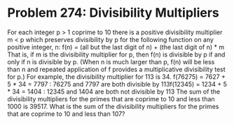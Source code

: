 # Problem 274: Divisibility Multipliers
For each integer p &gt; 1 coprime to 10 there is a positive divisibility
multiplier m &lt; p which preserves divisibility by p for the following
function on any positive integer, n: f(n) = (all but the last digit of
n) + (the last digit of n) \* m That is, if m is the divisibility
multiplier for p, then f(n) is divisible by p if and only if n is
divisible by p. (When n is much larger than p, f(n) will be less than n
and repeated application of f provides a multiplicative divisibility
test for p.) For example, the divisibility multiplier for 113 is 34.
f(76275) = 7627 + 5 \* 34 = 7797 : 76275 and 7797 are both divisible by
113f(12345) = 1234 + 5 \* 34 = 1404 : 12345 and 1404 are both not
divisible by 113 The sum of the divisibility multipliers for the primes
that are coprime to 10 and less than 1000 is 39517. What is the sum of
the divisibility multipliers for the primes that are coprime to 10 and
less than 107?
